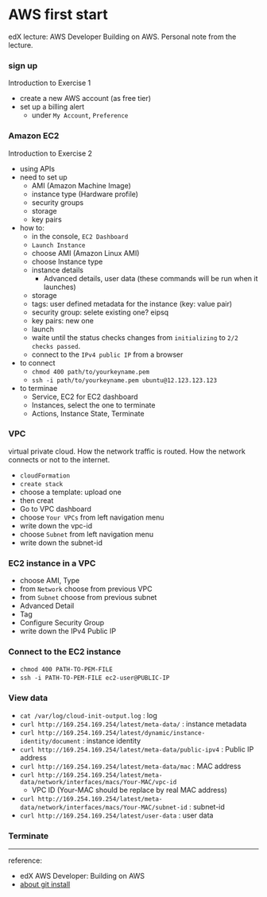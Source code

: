 # AWS first start
edX lecture: AWS Developer Building on AWS. Personal note from the lecture.

### sign up
Introduction to Exercise 1
* create a new AWS account (as free tier)
* set up a billing alert 
    * under `My Account`, `Preference`


### Amazon EC2
Introduction to Exercise 2
* using APIs
* need to set up
    * AMI (Amazon Machine Image)
    * instance type (Hardware profile)
    * security groups
    * storage
    * key pairs
* how to:
    * in the console, `EC2 Dashboard`
    * `Launch Instance`
    * choose AMI (Amazon Linux AMI)
    * choose Instance type
    * instance details
        * Advanced details, user data (these commands will be run when it launches)
    * storage
    * tags: user defined metadata for the instance (key: value pair)
    * security group: selete existing one? eipsq
    * key pairs: new one
    * launch
    * waite until the status checks changes from `initializing` to `2/2 checks passed`.
    * connect to the `IPv4 public IP` from a browser
* to connect
    * `chmod 400 path/to/yourkeyname.pem`
    * `ssh -i path/to/yourkeyname.pem ubuntu@12.123.123.123`
* to terminae
    * Service, EC2 for EC2 dashboard
    * Instances, select the one to terminate
    * Actions, Instance State, Terminate


### VPC
virtual private cloud. How the network traffic is routed. How the network connects or not to the internet.
* `cloudFormation`
* `create stack`
* choose a template: upload one
* then creat
* Go to VPC dashboard
* choose `Your VPCs` from left navigation menu
* write down the vpc-id
* choose `Subnet` from left navigation menu
* write down the subnet-id


### EC2 instance in a VPC
* choose AMI, Type
* from `Network` choose from previous VPC
* from `Subnet` choose from previous subnet
* Advanced Detail
* Tag
* Configure Security Group
* write down the IPv4 Public IP


### Connect to the EC2 instance
* `chmod 400 PATH-TO-PEM-FILE`
* `ssh -i PATH-TO-PEM-FILE ec2-user@PUBLIC-IP`


### View data
* `cat /var/log/cloud-init-output.log`  : log
* `curl http://169.254.169.254/latest/meta-data/`   : instance metadata
* `curl http://169.254.169.254/latest/dynamic/instance-identity/document`   : instance identity
* `curl http://169.254.169.254/latest/meta-data/public-ipv4`    : Public IP address
* `curl http://169.254.169.254/latest/meta-data/mac`    : MAC address
* `curl http://169.254.169.254/latest/meta-data/network/interfaces/macs/Your-MAC/vpc-id`    
    * VPC ID (Your-MAC should be replace by real MAC address)
* `curl http://169.254.169.254/latest/meta-data/network/interfaces/macs/Your-MAC/subnet-id` : subnet-id
* `curl http://169.254.169.254/latest/user-data` : user data


### Terminate

----------------
reference:
* edX AWS Developer: Building on AWS
* [about git install](devoncmather.com/setting-aws-ec2-instance-lamp-git/)
